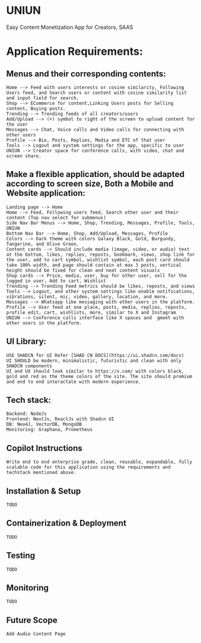# UNIUN
Easy Content Monetization App for Creators, SAAS

# Application Requirements:

## Menus and their corresponding contents:
    Home --> Feed with users interests or cosine similarity, Following Users feed, and Search users or content with cosine similarity list and input field for search.
    Shop --> ECommerce for content,Linking Users posts for Selling content, Buying posts.
    Trending --> Trending feeds of all creators/users
    Add/Upload --> (+) symbol to right of the screen to upload content for the user
    Messages --> Chat, Voice calls and Video calls for connecting with other users
    Profile --> Bio, Posts, Replies, Media and ETC of that user
    Tools --> Logout and system settings for the app, specific to user
    UNIUN --> Creator space for conference calls, with video, chat and screen share.

## Make a flexible application, should be adapted according to screen size, Both a Mobile and Website application:
    Landing page --> Home
    Home --> Feed, Following users feed, Search other user and their content (Top nav select for submenus)
    Side Nav Bar Menus --> Home, Shop, Trending, Messages, Profile, Tools, UNIUN
    Bottom Nav Bar --> Home, Shop, Add/Upload, Messages, Profile
    Colors --> Dark theme with colors Galaxy Black, Gold, Burgundy, Tangerine, and Olive Green.
    Content cards --> Should include media (image, video, or audio) text at the bottom, likes, replies, reposts, bookmark, views, shop link for the user, add to cart symbol, wishlist symbol, each post card should take 100% width, and page should contain at max 3 posts, vertical height should be fixed for clean and neat content visuals
    Shop cards --> Price, media, user, buy for other user, sell for the logged in user, Add to cart, Wishlist
    Trending --> Trending Feed metrics should be likes, reposts, and views
    Tools --> Logout, and other system settings like enable notifications, vibrations, silent, mic, video, gallery, location, and more.
    Messages --> Whatsapp like messaging with other users in the platform.
    Profile --> User feed at one place, posts, media, replies, reposts, profile edit, cart, wishlists, more, similar to X and Instagram
    UNIUN --> Conference calls interface like X spaces and  gmeet with other users in the platform.

## UI Library:
    USE SHADCN for UI Refer [SHAD CN DOCS](https://ui.shadcn.com/docs)
    UI SHOULD be modern, minimalistic, futuristic and clean with only SHADCN components
    UI and UX should look similar to https://x.com/ with colors black, gold and red as the theme colors of the site. The site should premium and end to end interactale with modern experience.

## Tech stack:
    Backend: NodeJs 
    Frontend: NextJs, ReactJs with Shadcn UI
    DB: Neo4J, VectorDB, MongoDB
    Monitoring: Graphana, Prometheus

## Copilot Instructions
    Write end to end enterprise grade, clean, reusable, expandable, fully scalable code for this application using the requirements and techstack mentioned above.

## Installation & Setup
    TODO
## Containerization & Deployment
    TODO
## Testing
    TODO
## Monitoring
    TODO
## Future Scope
    Add Audio Content Page



